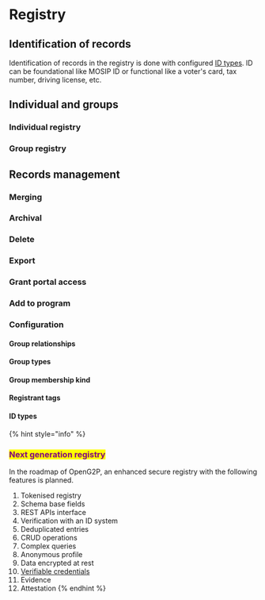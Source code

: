 # Registry

## Identification of records

Identification of records in the registry is done with configured [ID types](./#id-types). ID can be foundational like  MOSIP ID or functional like a voter's card, tax number, driving license, etc.&#x20;

## Individual and groups

### Individual registry

### Group registry

## Records management

### Merging&#x20;

### Archival&#x20;

### Delete

### Export

### Grant portal access

### Add to program

### Configuration

#### Group relationships

#### Group types

#### Group membership kind

#### Registrant tags

#### ID types

{% hint style="info" %}


### <mark style="color:purple;">Next generation registry</mark>

In the roadmap of OpenG2P, an enhanced secure registry with the following features is planned.&#x20;

1. Tokenised registry
2. Schema base fields
3. REST APIs interface
4. Verification with an ID system
5. Deduplicated entries
6. CRUD operations
7. Complex queries
8. Anonymous profile
9. Data encrypted at rest
10. [Verifiable credentials](../../beneficiary-management/verifiable-credentials.md)
11. Evidence
12. Attestation
{% endhint %}
